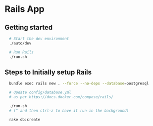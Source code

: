 # Rails App


## Getting started

```bash
  # Start the dev environment
  ./auto/dev

  # Run Rails
  ./run.sh
```

## Steps to Initially setup Rails

```bash
  bundle exec rails new . --force --no-deps --database=postgresql

  # Update config/database.yml
  # as per https://docs.docker.com/compose/rails/

  ./run.sh
  # (^ and then ctrl-z to have it run in the background)

  rake db:create
```
